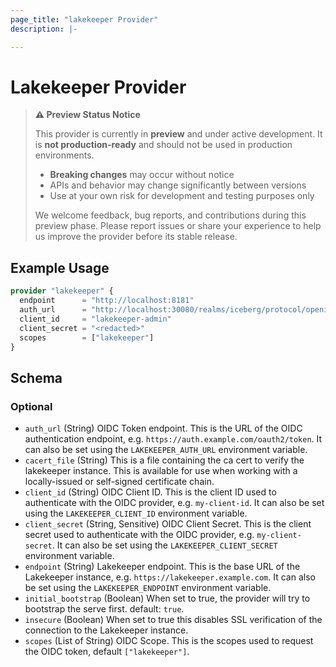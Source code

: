 ```yaml
---
page_title: "lakekeeper Provider"
description: |-

---
```


# Lakekeeper Provider

> **⚠️ Preview Status Notice**
> 
> This provider is currently in **preview** and under active development. It is **not production-ready** and should not be used in production environments.
> 
> - **Breaking changes** may occur without notice
> - APIs and behavior may change significantly between versions
> - Use at your own risk for development and testing purposes only
> 
> We welcome feedback, bug reports, and contributions during this preview phase. Please report issues or share your experience to help us improve the provider before its stable release.

## Example Usage

```terraform
provider "lakekeeper" {
  endpoint      = "http://localhost:8181"
  auth_url      = "http://localhost:30080/realms/iceberg/protocol/openid-connect/token"
  client_id     = "lakekeeper-admin"
  client_secret = "<redacted>"
  scopes        = ["lakekeeper"]
}
```

<!-- schema generated by tfplugindocs -->
## Schema

### Optional

- `auth_url` (String) OIDC Token endpoint. This is the URL of the OIDC authentication endpoint, e.g. `https://auth.example.com/oauth2/token`. It can also be set using the `LAKEKEEPER_AUTH_URL` environment variable.
- `cacert_file` (String) This is a file containing the ca cert to verify the lakekeeper instance. This is available for use when working with a locally-issued or self-signed certificate chain.
- `client_id` (String) OIDC Client ID. This is the client ID used to authenticate with the OIDC provider, e.g. `my-client-id`. It can also be set using the `LAKEKEEPER_CLIENT_ID` environment variable.
- `client_secret` (String, Sensitive) OIDC Client Secret. This is the client secret used to authenticate with the OIDC provider, e.g. `my-client-secret`. It can also be set using the `LAKEKEEPER_CLIENT_SECRET` environment variable.
- `endpoint` (String) Lakekeeper endpoint. This is the base URL of the Lakekeeper instance, e.g. `https://lakekeeper.example.com`. It can also be set using the `LAKEKEEPER_ENDPOINT` environment variable.
- `initial_bootstrap` (Boolean) When set to true, the provider will try to bootstrap the serve first. default: `true`.
- `insecure` (Boolean) When set to true this disables SSL verification of the connection to the Lakekeeper instance.
- `scopes` (List of String) OIDC Scope. This is the scopes used to request the OIDC token, default `["lakekeeper"]`.
